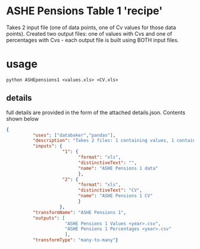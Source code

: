 # ASHE Pensions Table 1 'recipe'

Takes 2 input file (one of data points, one of Cv values for those data points). Created two output files: one of values with Cvs and one of percentages with Cvs - each output file is built using BOTH input files.

# usage

```python ASHEpensions1 <values.xls> <CV.xls>```


## details
full details are provided in the form of the attached details.json. Contents shown below

```json
{
          "uses": ["databaker","pandas"],
          "description": "Takes 2 files: 1 containing values, 1 containing CVs. Creates 2 files: one values with Cvs, one percentages with Cvs.",
          "inputs": {
                     "1": {
                           "format": "xls",
                           "distinctiveText": "",
                           "name": "ASHE Pensions 1 data"
                           },
                     "2": {
                           "format": "xls",
                           "distinctiveText": "CV",
                           "name": "ASHE Pensions 1 CV"
                           }
                    },
          "transformName": "ASHE Pensions 1",
          "outputs": [
                      "ASHE Pensions 1 Values <year>.csv",
                      "ASHE Pensions 1 Percentages <year>.csv"
                      ],
          "transformType": "many-to-many"}
```
